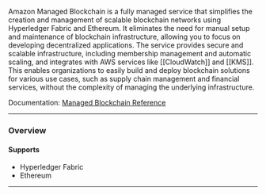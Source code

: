 Amazon Managed Blockchain is a fully managed service that simplifies the creation and management of scalable blockchain networks using Hyperledger Fabric and Ethereum. It eliminates the need for manual setup and maintenance of blockchain infrastructure, allowing you to focus on developing decentralized applications. The service provides secure and scalable infrastructure, including membership management and automatic scaling, and integrates with AWS services like [[CloudWatch]] and [[KMS]]. This enables organizations to easily build and deploy blockchain solutions for various use cases, such as supply chain management and financial services, without the complexity of managing the underlying infrastructure.

Documentation: [Managed Blockchain Reference](https://aws.amazon.com/managed-blockchain/)
___
### Overview
#### Supports
- Hyperledger Fabric
- Ethereum

___